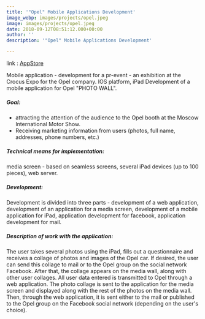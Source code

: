 ```yaml
---
title: '"Opel" Mobile Applications Development'
image_webp: images/projects/opel.jpeg
image: images/projects/opel.jpeg
date: 2018-09-12T08:51:12.000+00:00
author: ''
description: '"Opel" Mobile Applications Development'

---
```

link : [AppStore](https://apps.apple.com/app/flexapp/id409786653)

Mobile application - development for a pr-event - an exhibition at the Crocus Expo for the Opel company. IOS platform, iPad
Development of a mobile application for Opel "PHOTO WALL".

##### Goal:

* attracting the attention of the audience to the Opel booth at the Moscow International Motor Show.
* Receiving marketing information from users (photos, full name, addresses, phone numbers, etc.)

##### Technical means for implementation: 

media screen - based on seamless screens, several iPad devices (up to 100 pieces), web server.

##### Development:

Development is divided into three parts - development of a web application, development of an application for a media screen, development of a mobile application for iPad, application development for facebook, application development for mail.

##### Description of work with the application:

The user takes several photos using the iPad, fills out a questionnaire and receives a collage of photos and images of the Opel car. If desired, the user can send this collage to mail or to the Opel group on the social network Facebook. After that, the collage appears on the media wall, along with other user collages. All user data entered is transmitted to Opel through a web application. The photo collage is sent to the application for the media screen and displayed along with the rest of the photos on the media wall. Then, through the web application, it is sent either to the mail or published to the Opel group on the Facebook social network (depending on the user's choice).